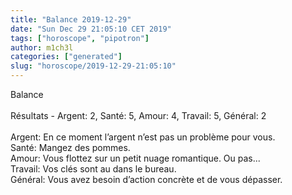 ```yaml
---
title: "Balance 2019-12-29"
date: "Sun Dec 29 21:05:10 CET 2019"
tags: ["horoscope", "pipotron"]
author: m1ch3l
categories: ["generated"]
slug: "horoscope/2019-12-29-21:05:10"
---
```


Balance<br>
<br>
Résultats - Argent: 2, Santé: 5, Amour: 4, Travail: 5, Général: 2<br>
<br>
Argent:  En ce moment l’argent n’est pas un problème pour vous. <br>
Santé:   Mangez des pommes. <br>
Amour:   Vous flottez sur un petit nuage romantique. Ou pas...<br>
Travail: Vos clés sont au dans le bureau. <br>
Général: Vous avez besoin d’action concrète et de vous dépasser.<br>
